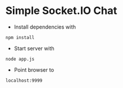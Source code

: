 # Simple Socket.IO Chat

* Install dependencies with
```
npm install
```

* Start server with
```
node app.js
```

* Point browser to
```
localhost:9999
```
